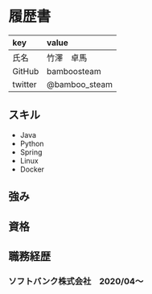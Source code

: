 # 履歴書
|key|value|
|:---|:---|
|氏名|竹澤　卓馬|
|GitHub|bamboosteam|
|twitter|@bamboo_steam|

## スキル
- Java
- Python
- Spring
- Linux
- Docker

## 強み

## 資格

## 職務経歴
### ソフトバンク株式会社　2020/04〜
